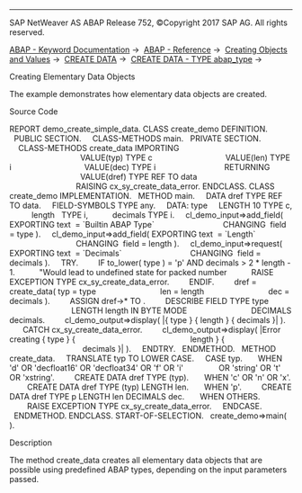   

* * *

SAP NetWeaver AS ABAP Release 752, ©Copyright 2017 SAP AG. All rights reserved.

[ABAP - Keyword Documentation](javascript:call_link\('abenabap.htm'\)) →  [ABAP - Reference](javascript:call_link\('abenabap_reference.htm'\)) →  [Creating Objects and Values](javascript:call_link\('abencreate_objects.htm'\)) →  [CREATE DATA](javascript:call_link\('abapcreate_data.htm'\)) →  [CREATE DATA - TYPE abap\_type](javascript:call_link\('abapcreate_data_built_in.htm'\)) → 

Creating Elementary Data Objects

The example demonstrates how elementary data objects are created.

Source Code

REPORT demo\_create\_simple\_data.
CLASS create\_demo DEFINITION.
  PUBLIC SECTION.
    CLASS-METHODS main.
  PRIVATE SECTION.
    CLASS-METHODS create\_data IMPORTING
                                VALUE(typ) TYPE c
                                VALUE(len) TYPE i
                                VALUE(dec) TYPE i
                              RETURNING
                                VALUE(dref) TYPE REF TO data
                              RAISING cx\_sy\_create\_data\_error.
ENDCLASS.
CLASS create\_demo IMPLEMENTATION.
  METHOD main.
    DATA dref TYPE REF TO data.
    FIELD-SYMBOLS <fs> TYPE any.
    DATA: type     LENGTH 10 TYPE c,
          length   TYPE i,
          decimals TYPE i.
    cl\_demo\_input=>add\_field( EXPORTING text  = \`Builtin ABAP Type\`
                              CHANGING  field = type ).
    cl\_demo\_input=>add\_field( EXPORTING text  = \`Length\`
                              CHANGING  field = length ).
    cl\_demo\_input=>request(   EXPORTING text  = \`Decimals\`
                              CHANGING  field = decimals ).
    TRY.
        IF to\_lower( type ) = 'p' AND decimals > 2 \* length - 1.
          "Would lead to undefined state for packed number
          RAISE EXCEPTION TYPE cx\_sy\_create\_data\_error.
        ENDIF.
        dref = create\_data( typ = type
                            len = length
                            dec = decimals ).
        ASSIGN dref->\* TO <fs>.
        DESCRIBE FIELD <fs> TYPE type
                            LENGTH length IN BYTE MODE
                            DECIMALS decimals.
        cl\_demo\_output=>display( |{ type } { length } { decimals }| ).
      CATCH cx\_sy\_create\_data\_error.
        cl\_demo\_output=>display( |Error creating { type } {
                                                   length } {
                                                   decimals }| ).
    ENDTRY.
  ENDMETHOD.
  METHOD create\_data.
    TRANSLATE typ TO LOWER CASE.
    CASE typ.
      WHEN 'd' OR 'decfloat16' OR 'decfloat34' OR 'f' OR 'i'
               OR 'string' OR 't' OR 'xstring'.
        CREATE DATA dref TYPE (typ).
      WHEN 'c' OR 'n' OR 'x'.
        CREATE DATA dref TYPE (typ) LENGTH len.
      WHEN 'p'.
        CREATE DATA dref TYPE p LENGTH len DECIMALS dec.
      WHEN OTHERS.
        RAISE EXCEPTION TYPE cx\_sy\_create\_data\_error.
    ENDCASE.
  ENDMETHOD.
ENDCLASS.
START-OF-SELECTION.
  create\_demo=>main( ).

Description

The method create\_data creates all elementary data objects that are possible using predefined ABAP types, depending on the input parameters passed.